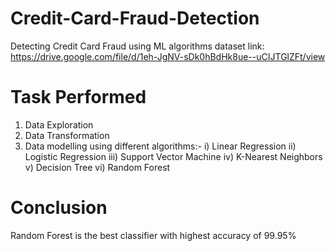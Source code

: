 # Credit-Card-Fraud-Detection
Detecting Credit Card Fraud using ML algorithms
dataset link: https://drive.google.com/file/d/1eh-JgNV-sDk0hBdHk8ue--uCIJTGlZFt/view
# Task Performed
1) Data Exploration
2) Data Transformation
3) Data modelling using different algorithms:-
   i) Linear Regression
   ii) Logistic Regression
   iii) Support Vector Machine
   iv) K-Nearest Neighbors
   v) Decision Tree
   vi) Random Forest
# Conclusion
Random Forest is the best classifier with highest accuracy of 99.95%
